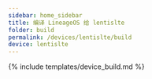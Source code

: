 ```yaml
---
sidebar: home_sidebar
title: 编译 LineageOS 给 lentislte
folder: build
permalink: /devices/lentislte/build
device: lentislte
---
```

{% include templates/device_build.md %}
